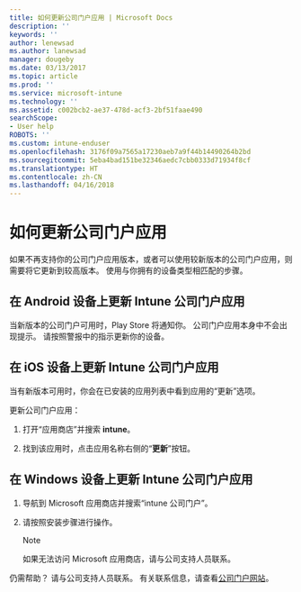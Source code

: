 ```yaml
---
title: 如何更新公司门户应用 | Microsoft Docs
description: ''
keywords: ''
author: lenewsad
ms.author: lanewsad
manager: dougeby
ms.date: 03/13/2017
ms.topic: article
ms.prod: ''
ms.service: microsoft-intune
ms.technology: ''
ms.assetid: c002bcb2-ae37-478d-acf3-2bf51faae490
searchScope:
- User help
ROBOTS: ''
ms.custom: intune-enduser
ms.openlocfilehash: 3176f09a7565a17230aeb7a9f44b14490264b2bd
ms.sourcegitcommit: 5eba4bad151be32346aedc7cbb0333d71934f8cf
ms.translationtype: HT
ms.contentlocale: zh-CN
ms.lasthandoff: 04/16/2018
---
```

# <a name="how-to-update-the-company-portal-app"></a>如何更新公司门户应用

如果不再支持你的公司门户应用版本，或者可以使用较新版本的公司门户应用，则需要将它更新到较高版本。 使用与你拥有的设备类型相匹配的步骤。

## <a name="update-the-intune-company-portal-app-on-your-android-device"></a>在 Android 设备上更新 Intune 公司门户应用

当新版本的公司门户可用时，Play Store 将通知你。 公司门户应用本身中不会出现提示。 请按照警报中的指示更新你的设备。

## <a name="update-the-intune-company-portal-app-on-your-ios-device"></a>在 iOS 设备上更新 Intune 公司门户应用

当有新版本可用时，你会在已安装的应用列表中看到应用的“更新”选项。  

更新公司门户应用：

1. 打开“应用商店”并搜索 **intune**。

2. 找到该应用时，点击应用名称右侧的“**更新**”按钮。

## <a name="update-the-intune-company-portal-app-on-your-windows-device"></a>在 Windows 设备上更新 Intune 公司门户应用

1.  导航到 Microsoft 应用商店并搜索“intune 公司门户”。

2.  请按照安装步骤进行操作。

    > [!NOTE]
    > 如果无法访问 Microsoft 应用商店，请与公司支持人员联系。


仍需帮助？ 请与公司支持人员联系。 有关联系信息，请查看[公司门户网站](https://portal.manage.microsoft.com#HelpDeskDialog)。
